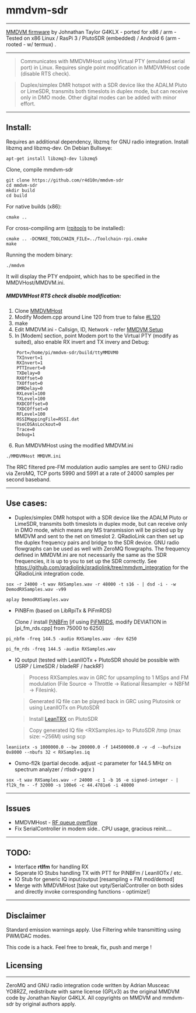 # mmdvm-sdr

----
[MMDVM firmware](https://github.com/g4klx/mmdvm) by Johnathan Taylor G4KLX - ported for x86 / arm  - Tested on x86 Linux / RasPi 3 / PlutoSDR (embedded) / Android 6 (arm - rooted - w/ termux) . 

----

> Communicates with MMDVMHost using Virtual PTY (emulated serial port) in Linux. Requires single point modification in MMDVMHost code (disable RTS check).


> Duplex/simplex DMR hotspot with a SDR device like the ADALM Pluto or LimeSDR, transmits both timeslots in duplex mode, but can receive only in DMO mode. Other digital modes can be added with minor effort.

----

## Install:

Requires an additional dependency, libzmq for GNU radio integration. Install libzmq and libzmq-dev. On Debian Bullseye:

    apt-get install libzmq3-dev libzmq5

Clone, compile mmdvm-sdr

    git clone https://github.com/r4d10n/mmdvm-sdr
    cd mmdvm-sdr
    mkdir build
    cd build

For native builds (x86): 

    cmake ..

For cross-compiling arm ([rpitools](https://github.com/raspberrypi/tools) to be installed): 

    cmake .. -DCMAKE_TOOLCHAIN_FILE=../Toolchain-rpi.cmake
    make

Running the modem binary:
 
    ./mmdvm 

It will display the PTY endpoint, which has to be specified in the MMDVHost/MMDVM.ini.

##### MMDVMHost RTS check disable modification:

1. Clone [MMDVMHost](https://github.com/g4klx/MMDVMHost)
2. Modify Modem.cpp around Line 120 from true to false [#L120](https://github.com/g4klx/MMDVMHost/blob/992b0f27ab5695a01fb43db69ed01ac2dcd47b5f/Modem.cpp#L120) 
3. make
4. Edit MMDVM.ini - Callsign, ID, Network - refer [MMDVM Setup](https://www.f5uii.net/en/installation-calibration-adjustment-tunning-mmdvm-mmdvmhost-raspberry-motorola-gm360/)
5. In [Modem] section, point Modem port to the Virtual PTY (modify as suited), also enable RX invert and TX invery and Debug:
```     
    Port=/home/pi/mmdvm-sdr/build/ttyMMDVM0
    TXInvert=1
    RXInvert=1
    PTTInvert=0
    TXDelay=0
    RXOffset=0
    TXOffset=0
    DMRDelay=0
    RXLevel=100
    TXLevel=100
    RXDCOffset=0
    TXDCOffset=0
    RFLevel=100
    RSSIMappingFile=RSSI.dat
    UseCOSAsLockout=0
    Trace=0
    Debug=1
```
6. Run MMDVMHost using the modified MMDVM.ini
```
./MMDVMHost MMDVM.ini
```

The RRC filtered pre-FM modulation audio samples are sent to GNU radio via ZeroMQ, TCP ports 5990 and 5991 at a rate of 24000 samples per second baseband.

----
## Use cases:

* Duplex/simplex DMR hotspot with a SDR device like the ADALM Pluto or LimeSDR, transmits both timeslots in duplex mode, but can receive only in DMO mode, which means any MS transmission will be picked up by MMDVM and sent to the net on timeslot 2. QRadioLink can then set up the duplex frequency pairs and bridge to the SDR device. GNU radio flowgraphs can be used as well with ZeroMQ flowgraphs. The frequency defined in MMDVM.ini are not necessarily the same as the SDR frequencies, it is up to you to set up the SDR correctly.
See https://github.com/qradiolink/qradiolink/tree/mmdvm_integration for the QRadioLink integration code.

```
sox -r 24000 -t wav RXSamples.wav -r 48000 -t s16 - | dsd -i - -w DemodRXSamples.wav -v99
```
```
aplay DemodRXSamples.wav
```
* PiNBFm (based on LibRpiTx & PiFmRDS)

   Clone / install [PiNBFm](https://github.com/r4d10n/PiNBFm) [if  using [PiFMRDS](https://github.com/F5OEO/PiFMRDS/), modify DEVIATION in [pi_fm_rds.cpp] from 75000 to 6250]

```
pi_nbfm -freq 144.5 -audio RXSamples.wav -dev 6250 
```
```
pi_fm_rds -freq 144.5 -audio RXSamples.wav
```

* IQ output (tested with LeanIIOTx + PlutoSDR should be possible with USRP / LimeSDR / bladeRF / hackRF)

     > Process RXSamples.wav in GRC for upsampling to 1 MSps and FM modulation  (File Source -> Throttle -> Rational Resampler -> NBFM -> Filesink).

     > Generated IQ file can be played back in GRC using Plutosink or using LeanIIOTx on PlutoSDR

     > Install [LeanTRX](http://www.pabr.org/radio/leantrx/) on PlutoSDR 

     > Copy generated IQ file <RXSamples.iq> to PlutoSDR /tmp (max size: ~256M) using scp

```
leaniiotx -s 1000000.0 --bw 200000.0 -f 144500000.0 -v -d --bufsize 0x8000 --nbufs 32 < RXSamples.iq
```

* Osmo-fl2k (partial decode. adjust -c parameter for 144.5 MHz on spectrum analyzer / rtlsdr+gqrx )

```
sox -t wav RXSamples.wav -r 24000 -c 1 -b 16 -e signed-integer - | fl2k_fm - -f 32000 -s 100e6 -c 44.4781e6 -i 48000
```
----    
## Issues
* MMDVMHost - [RF queue overflow ](https://github.com/g4klx/MMDVMHost/issues/418)
* Fix SerialController in modem side.. CPU usage, gracious reinit….

----
## TODO:
* Interface **rtlfm** for handling RX 
* Seperate IO Stubs handling TX with PTT for PiNBFm / LeanIIOTx / etc.
* IO Stub for generic IQ input/output [resampling + FM mod/demod] 
* Merge with MMDVMHost [take out vpty/SerialController on both sides and directly invoke corresponding functions - optimize!]

----
## Disclaimer

Standard emission warnings apply. Use Filtering while transmitting using PWM/DAC modes.

This code is a hack. Feel free to break, fix, push and merge ! 



## Licensing
---------

ZeroMQ and GNU radio integration code written by Adrian Musceac YO8RZZ, redistribute with same license (GPLv3) as
the original MMDVM code by Jonathan Naylor G4KLX. 
All copyrights on MMDVM and mmdvm-sdr by original authors apply.


 

